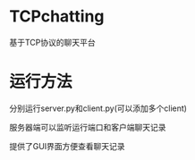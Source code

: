 # TCPchatting

基于TCP协议的聊天平台

# 运行方法
分别运行server.py和client.py(可以添加多个client)

服务器端可以监听运行端口和客户端聊天记录

提供了GUI界面方便查看聊天记录
